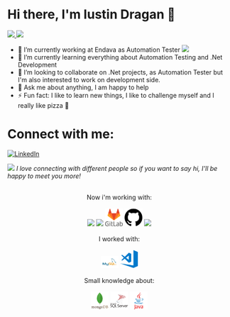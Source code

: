 # Hi there, I'm Iustin Dragan 👋
<a href ="">
  <img src = "https://komarev.com/ghpvc/?username=IustinDragan">
</a>
<a href ="">
  <img src = "https://img.shields.io/github/followers/IustinDragan?style=social">
</a>
<!--
**IustinDragan/IustinDragan** is a ✨ _special_ ✨ repository because its `README.md` (this file) appears on your GitHub profile.
Here are some ideas to get you started:
-->

- 🔭 I’m currently working at Endava as Automation Tester <img src = "https://camo.githubusercontent.com/63371d36886ee658f5a97401f393e1ab1684b2fd3de674b8f5efc7d410b2a3d0/68747470733a2f2f6d656469612e67697068792e636f6d2f6d656469612f57556c706c634d704f43456d5447427442572f67697068792e676966" width="100"> 
- 🌱 I’m currently learning everything about Automation Testing and .Net Development
- 👯 I’m looking to collaborate on .Net projects, as Automation Tester but I'm also interested to work on development side.
- 💬 Ask me about anything, I am happy to help
- ⚡ Fun fact: I like to learn new things, I like to challenge myself and I really like pizza 🍕

# Connect with me:

<a href="https://www.linkedin.com/in/iustin-dragan/">
  <img src="https://logos-world.net/wp-content/uploads/2020/05/Linkedin-Logo.png" alt="LinkedIn" width="90">
</a>

<img src = "https://camo.githubusercontent.com/ec0df7b334d15078e980be8f26f35f1bd6f004eaa4a121db42fed361360c1817/68747470733a2f2f6d656469612e67697068792e636f6d2f6d656469612f4c6e516a7057614f4e386e68723231764e572f67697068792e676966" width="50">   _I love connecting with different people so if you want to say hi, I'll be happy to meet you more!_ 

<br>

<div align="center"> 
  Now i'm working with:
</div> 
<br>

<div align="center">
  <img src = "https://media.trustradius.com/product-logos/Op/vu/688CFEVSSPPH.PNG" width="40">
  <img src = "https://upload.wikimedia.org/wikipedia/commons/thumb/2/2c/Visual_Studio_Icon_2022.svg/1024px-Visual_Studio_Icon_2022.svg.png" width="40">
  <img src = "https://github.com/nuyonu/nuyonu/raw/master/assets/images/gitlab.png" width ="40">
  <img src ="https://github.com/nuyonu/nuyonu/raw/master/assets/images/github.png" width="40">
  <img src ="https://th.bing.com/th/id/R.021141ea18ec59e21e555807dd4fb380?rik=Ez5IHZk%2f28amSg&riu=http%3a%2f%2ftaasha.tech%2fwp-content%2fuploads%2f2019%2f10%2fSelenium.png&ehk=uByEChZk%2fdVYB9i5SF9LollQBsO3Z5fb4ENPoxxly7M%3d&risl=&pid=ImgRaw&r=0" width ="80">
</div>

<br>

<div align="center"> 
  I worked with:
</div> 
<br>

<div align="center">
  <img src = "https://github.com/nuyonu/nuyonu/raw/master/assets/images/mysql.png" width="40">
    <img src = "https://github.com/nuyonu/nuyonu/raw/master/assets/images/vscode.png" width="40">
</div>

<br>
<div align="center"> 
  Small knowledge about:
</div>
<br>

<div align="center">
  <img src = "https://github.com/nuyonu/nuyonu/raw/master/assets/images/mongodb.png" width="40">
  <img src = "https://github.com/nuyonu/nuyonu/raw/master/assets/images/sqlserver.png" width ="40">
  <img src = "https://github.com/nuyonu/nuyonu/raw/master/assets/images/java.png" width="40">
</div>
